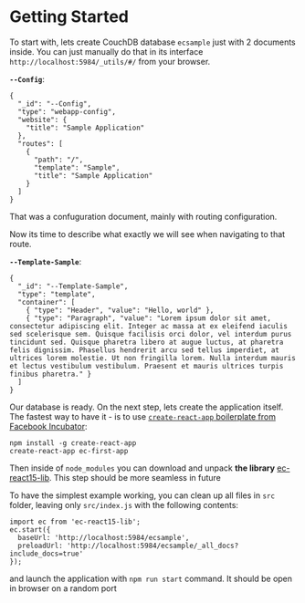 
Getting Started
===
To start with, lets create CouchDB database `ecsample` just with 2 documents inside.
You can just manually do that in its interface `http://localhost:5984/_utils/#/` from your browser.

**`--Config`**:
```
{
  "_id": "--Config",
  "type": "webapp-config",
  "website": {
    "title": "Sample Application"
  },
  "routes": [
    {
      "path": "/",
      "template": "Sample",
      "title": "Sample Application"
    }
  ]
}
```

That was a confuguration document, mainly with routing configuration.

Now its time to describe what exactly we will see when navigating to that route.

**`--Template-Sample`**:
```
{
  "_id": "--Template-Sample",
  "type": "template",
  "container": [
    { "type": "Header", "value": "Hello, world" },
    { "type": "Paragraph", "value": "Lorem ipsum dolor sit amet, consectetur adipiscing elit. Integer ac massa at ex eleifend iaculis sed scelerisque sem. Quisque facilisis orci dolor, vel interdum purus tincidunt sed. Quisque pharetra libero at augue luctus, at pharetra felis dignissim. Phasellus hendrerit arcu sed tellus imperdiet, at ultrices lorem molestie. Ut non fringilla lorem. Nulla interdum mauris et lectus vestibulum vestibulum. Praesent et mauris ultrices turpis finibus pharetra." }
  ]
}
```
Our database is ready.
On the next step, lets create the application itself. The fastest way to have it - is to use [`create-react-app` boilerplate from Facebook Incubator](https://github.com/facebookincubator/create-react-app):  

```
npm install -g create-react-app
create-react-app ec-first-app
```
Then inside of `node_modules` you can download and unpack **the library**
[ec-react15-lib](https://dist.webcerebrium.com/ec-react15-lib.zip). This step should be more seamless in future

To have the simplest example working, you can clean up all files in `src` folder, leaving only `src/index.js` with the following contents:

```
import ec from 'ec-react15-lib';
ec.start({
  baseUrl: 'http://localhost:5984/ecsample',
  preloadUrl: 'http://localhost:5984/ecsample/_all_docs?include_docs=true'
});
```
and launch the application with `npm run start` command. It should be open in browser on a random port
